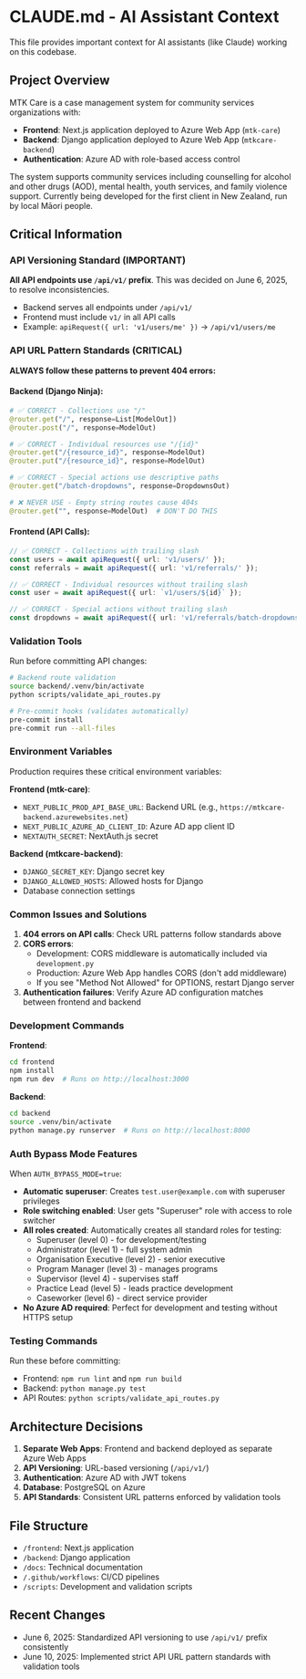 # CLAUDE.md - AI Assistant Context

This file provides important context for AI assistants (like Claude) working on this codebase.

## Project Overview

MTK Care is a case management system for community services organizations with:
- **Frontend**: Next.js application deployed to Azure Web App (`mtk-care`)
- **Backend**: Django application deployed to Azure Web App (`mtkcare-backend`)
- **Authentication**: Azure AD with role-based access control

The system supports community services including counselling for alcohol and other drugs (AOD), mental health, youth services, and family violence support. Currently being developed for the first client in New Zealand, run by local Māori people.

## Critical Information

### API Versioning Standard (IMPORTANT)

**All API endpoints use `/api/v1/` prefix**. This was decided on June 6, 2025, to resolve inconsistencies.

- Backend serves all endpoints under `/api/v1/`
- Frontend must include `v1/` in all API calls
- Example: `apiRequest({ url: 'v1/users/me' })` → `/api/v1/users/me`

### API URL Pattern Standards (CRITICAL)

**ALWAYS follow these patterns to prevent 404 errors:**

#### Backend (Django Ninja):
```python
# ✅ CORRECT - Collections use "/"
@router.get("/", response=List[ModelOut])
@router.post("/", response=ModelOut)

# ✅ CORRECT - Individual resources use "/{id}"
@router.get("/{resource_id}", response=ModelOut)
@router.put("/{resource_id}", response=ModelOut)

# ✅ CORRECT - Special actions use descriptive paths
@router.get("/batch-dropdowns", response=DropdownsOut)

# ❌ NEVER USE - Empty string routes cause 404s
@router.get("", response=ModelOut)  # DON'T DO THIS
```

#### Frontend (API Calls):
```typescript
// ✅ CORRECT - Collections with trailing slash
const users = await apiRequest({ url: 'v1/users/' });
const referrals = await apiRequest({ url: 'v1/referrals/' });

// ✅ CORRECT - Individual resources without trailing slash
const user = await apiRequest({ url: `v1/users/${id}` });

// ✅ CORRECT - Special actions without trailing slash
const dropdowns = await apiRequest({ url: 'v1/referrals/batch-dropdowns' });
```

### Validation Tools

Run before committing API changes:
```bash
# Backend route validation
source backend/.venv/bin/activate
python scripts/validate_api_routes.py

# Pre-commit hooks (validates automatically)
pre-commit install
pre-commit run --all-files
```

### Environment Variables

Production requires these critical environment variables:

**Frontend (mtk-care)**:
- `NEXT_PUBLIC_PROD_API_BASE_URL`: Backend URL (e.g., `https://mtkcare-backend.azurewebsites.net`)
- `NEXT_PUBLIC_AZURE_AD_CLIENT_ID`: Azure AD app client ID
- `NEXTAUTH_SECRET`: NextAuth.js secret

**Backend (mtkcare-backend)**:
- `DJANGO_SECRET_KEY`: Django secret key
- `DJANGO_ALLOWED_HOSTS`: Allowed hosts for Django
- Database connection settings

### Common Issues and Solutions

1. **404 errors on API calls**: Check URL patterns follow standards above
2. **CORS errors**: 
   - Development: CORS middleware is automatically included via `development.py`
   - Production: Azure Web App handles CORS (don't add middleware)
   - If you see "Method Not Allowed" for OPTIONS, restart Django server
3. **Authentication failures**: Verify Azure AD configuration matches between frontend and backend

### Development Commands

**Frontend**:
```bash
cd frontend
npm install
npm run dev  # Runs on http://localhost:3000
```

**Backend**:
```bash
cd backend
source .venv/bin/activate
python manage.py runserver  # Runs on http://localhost:8000
```

### Auth Bypass Mode Features

When `AUTH_BYPASS_MODE=true`:
- **Automatic superuser**: Creates `test.user@example.com` with superuser privileges
- **Role switching enabled**: User gets "Superuser" role with access to role switcher
- **All roles created**: Automatically creates all standard roles for testing:
  - Superuser (level 0) - for development/testing
  - Administrator (level 1) - full system admin
  - Organisation Executive (level 2) - senior executive
  - Program Manager (level 3) - manages programs
  - Supervisor (level 4) - supervises staff
  - Practice Lead (level 5) - leads practice development
  - Caseworker (level 6) - direct service provider
- **No Azure AD required**: Perfect for development and testing without HTTPS setup

### Testing Commands

Run these before committing:
- Frontend: `npm run lint` and `npm run build`
- Backend: `python manage.py test`
- API Routes: `python scripts/validate_api_routes.py`

## Architecture Decisions

1. **Separate Web Apps**: Frontend and backend deployed as separate Azure Web Apps
2. **API Versioning**: URL-based versioning (`/api/v1/`)
3. **Authentication**: Azure AD with JWT tokens
4. **Database**: PostgreSQL on Azure
5. **API Standards**: Consistent URL patterns enforced by validation tools

## File Structure

- `/frontend`: Next.js application
- `/backend`: Django application
- `/docs`: Technical documentation
- `/.github/workflows`: CI/CD pipelines
- `/scripts`: Development and validation scripts

## Recent Changes

- June 6, 2025: Standardized API versioning to use `/api/v1/` prefix consistently
- June 10, 2025: Implemented strict API URL pattern standards with validation tools
